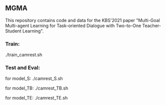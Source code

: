 ## MGMA
This repository contains code and data for the KBS'2021 paper "Multi-Goal Multi-agent Learning for Task-oriented Dialogue with Two-to-One Teacher-Student Learning".

### Train: 
./train_camrest.sh
### Test and Eval:
for model_S: ./camrest_S.sh

for model_TB: ./camrest_TB.sh

for model_TE: ./camrest_TE.sh
